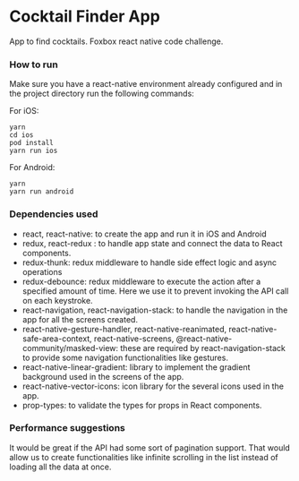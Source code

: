 # Cocktail Finder App

App to find cocktails. Foxbox react native code challenge.

### How to run

Make sure you have a react-native environment already configured and in the project directory run the following commands:

For iOS:

```
yarn
cd ios
pod install
yarn run ios
```

For Android:

```
yarn
yarn run android
```

### Dependencies used

- react, react-native: to create the app and run it in iOS and Android
- redux, react-redux : to handle app state and connect the data to React components.
- redux-thunk: redux middleware to handle side effect logic and async operations
- redux-debounce: redux middleware to execute the action after a specified amount of time. Here we use it to prevent invoking the API call on each keystroke.
- react-navigation, react-navigation-stack: to handle the navigation in the app for all the screens created.
- react-native-gesture-handler, react-native-reanimated, react-native-safe-area-context, react-native-screens, @react-native-community/masked-view: these are required by react-navigation-stack to provide some navigation functionalities like gestures.
- react-native-linear-gradient: library to implement the gradient background used in the screens of the app.
- react-native-vector-icons: icon library for the several icons used in the app.
- prop-types: to validate the types for props in React components.

### Performance suggestions

It would be great if the API had some sort of pagination support. That would allow us to create functionalities like infinite scrolling in the list instead of loading all the data at once.
